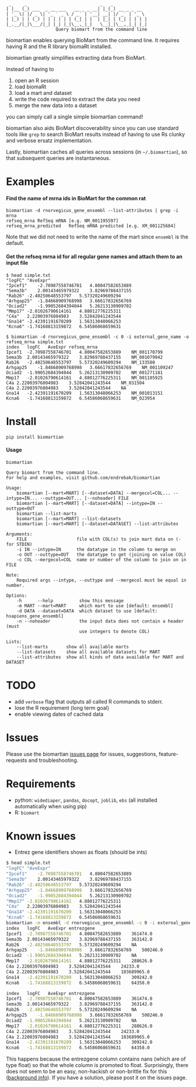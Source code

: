 ```
 _     _                            _   _
| |__ (_) ___  _ __ ___   __ _ _ __| |_(_) __ _ _ __
| '_ \| |/ _ \| '_ ` _ \ / _` | '__| __| |/ _` | '_ \
| |_) | | (_) | | | | | | (_| | |  | |_| | (_| | | | |
|_.__/|_|\___/|_| |_| |_|\__,_|_|   \__|_|\__,_|_| |_|
                   Query biomart from the command line
```

biomartian enables querying BioMart from the command line. It requires having R and the R library biomaRt installed.

biomartian greatly simplifies extracting data from BioMart.

Instead of having to

1. open an R session
2. load biomaRt
3. load a mart and dataset
4. write the code required to extract the data you need
5. merge the new data into a dataset

you can simply call a single simple biomartian command!

biomartian also aids BioMart discoverability since you can use standard tools like `grep` to search BioMart results instead of having to use Rs clunky and verbose ersatz implementation.

Lastly, biomartian caches all queries across sessions (in `~/.biomartian`), so that subsequent queries are instantaneous.

# Examples

#### Find the name of mrna ids in BioMart for the common rat

```
biomartian -d rnorvegicus_gene_ensembl --list-attributes | grep -i mrna
refseq_mrna	RefSeq mRNA [e.g. NM_001195597]
refseq_mrna_predicted	RefSeq mRNA predicted [e.g. XM_001125684]
```

Note that we did not need to write the name of the mart since `ensembl` is the default.

#### Get the refseq mrna id for all regular gene names and attach them to an input file

```
$ head simple.txt
"logFC"	"AveExpr"
"Ipcef1"	-2.70987558746701	4.80047582653889
"Sema3b"	2.00143465979322	3.82969788437155
"Rab26"	-2.40250648553797	5.57320249609294
"Arhgap25"	-1.84668909768998	3.66617832656769
"Ociad2"	-1.99052684394044	5.26213130909702
"Mmp17"	-2.01026790614161	4.88012776225311
"C4a"	2.22003976804983	3.52842041243544
"Gna14"	-2.42391191670209	1.56313048066253
"Kcna6"	-1.74168813159872	6.54586068659631

$ biomartian -d rnorvegicus_gene_ensembl -c 0 -i external_gene_name -o refseq_mrna simple.txt
index	logFC	AveExpr	refseq_mrna
Ipcef1	-2.70987558746701	4.80047582653889	NM_001170799
Sema3b	2.00143465979322	3.82969788437155	NM_001079942
Rab26	-2.40250648553797	5.57320249609294	NM_133580
Arhgap25	-1.84668909768998	3.66617832656769	NM_001109247
Ociad2	-1.99052684394044	5.26213130909702	NM_001271181
Mmp17	-2.01026790614161	4.88012776225311	NM_001105925
C4a	2.22003976804983	3.52842041243544	NM_031504
C4a	2.22003976804983	3.52842041243544	NA
Gna14	-2.42391191670209	1.56313048066253	NM_001013151
Kcna6	-1.74168813159872	6.54586068659631	NM_023954
```

# Install

```
pip install biomartian
```

#### Usage

```
biomartian

Query biomart from the command line.
For help and examples, visit github.com/endrebak/biomartian

Usage:
    biomartian [--mart=MART] [--dataset=DATA] --mergecol=COL... --intype=IN... --outtype=OUT... [--noheader] FILE
    biomartian [--mart=MART] [--dataset=DATA] --intype=IN --outtype=OUT
    biomartian --list-marts
    biomartian [--mart=MART] --list-datasets
    biomartian [--mart=MART] [--dataset=DATASET] --list-attributes

Arguments:
    FILE                   file with COL(s) to join mart data on (- for STDIN)
    -i IN --intype=IN      the datatype in the column to merge on
    -o OUT --outtype=OUT   the datatype to get (joining on value COL)
    -c COL --mergecol=COL  name or number of the column to join on in FILE

Note:
    Required args --intype, --outtype and --mergecol must be equal in number.

Options:
    -h      --help          show this message
    -m MART --mart=MART     which mart to use [default: ensembl]
    -d DATA --dataset=DATA  which dataset to use [default: hsapiens_gene_ensembl]
    -n --noheader           the input data does not contain a header (must
                            use integers to denote COL)

Lists:
    --list-marts       show all available marts
    --list-datasets    show all available datasets for MART
    --list-attributes  show all kinds of data available for MART and DATASET
```

# TODO

* add `verbose` flag that outputs all called R commands to stderr.
* lose the R requirement (long term goal)
* enable viewing dates of cached data

# Issues

Please use the biomartian [issues page](https://github.com/endrebak/biomartian/issues) for issues, suggestions, feature-requests and troubleshooting.

# Requirements

* python: `widediaper`, `pandas`, `docopt`, `joblib`, `ebs` (all installed automatically when using pip)
* R: `biomart`

# Known issues

* Entrez gene identifiers shown as floats (should be ints)

```bash
$ head simple.txt
"logFC"	"AveExpr"
"Ipcef1"	-2.70987558746701	4.80047582653889
"Sema3b"	2.00143465979322	3.82969788437155
"Rab26"	-2.40250648553797	5.57320249609294
"Arhgap25"	-1.84668909768998	3.66617832656769
"Ociad2"	-1.99052684394044	5.26213130909702
"Mmp17"	-2.01026790614161	4.88012776225311
"C4a"	2.22003976804983	3.52842041243544
"Gna14"	-2.42391191670209	1.56313048066253
"Kcna6"	-1.74168813159872	6.54586068659631
biomartian -m ensembl -d rnorvegicus_gene_ensembl -c 0 -i external_gene_name -o entrezgene ~/Code/biomartian/examples/example_file_no_header_index.txt | head
index	logFC	AveExpr	entrezgene
Ipcef1	-2.70987558746701	4.80047582653889	361474.0
Sema3b	2.00143465979322	3.82969788437155	363142.0
Rab26	-2.40250648553797	5.57320249609294	NA
Arhgap25	-1.84668909768998	3.66617832656769	500246.0
Ociad2	-1.99052684394044	5.26213130909702	NA
Mmp17	-2.01026790614161	4.88012776225311	288626.0
C4a	2.22003976804983	3.52842041243544	24233.0
C4a	2.22003976804983	3.52842041243544	103689965.0
Gna14	-2.42391191670209	1.56313048066253	309242.0
Kcna6	-1.74168813159872	6.54586068659631	64358.0

index	logFC	AveExpr	entrezgene
Ipcef1	-2.70987558746701	4.80047582653889	361474.0
Sema3b	2.00143465979322	3.82969788437155	363142.0
Rab26	-2.40250648553797	5.57320249609294	NA
Arhgap25	-1.84668909768998	3.66617832656769	500246.0
Ociad2	-1.99052684394044	5.26213130909702	NA
Mmp17	-2.01026790614161	4.88012776225311	288626.0
C4a	2.22003976804983	3.52842041243544	24233.0
C4a	2.22003976804983	3.52842041243544	103689965.0
Gna14	-2.42391191670209	1.56313048066253	309242.0
Kcna6	-1.74168813159872	6.54586068659631	64358.0
```

This happens because the entrezgene column contains nans (which are of type float) so that the whole column is promoted to float. Surprisingly, there does not seem to be an easy, non-hackish or non-brittle fix for this ([background info](http://pandas.pydata.org/pandas-docs/stable/gotchas.html#nan-integer-na-values-and-na-type-promotions)). If you have a solution, please post it on the issues page.
